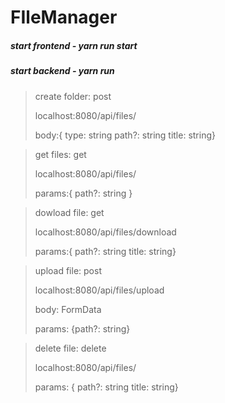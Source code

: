 # FIleManager

##### start frontend - yarn run start
##### start backend - yarn run


> create folder: post
> 
> localhost:8080/api/files/
> 
> body:{ type: string path?: string  title: string}


> get files: get
> 
> localhost:8080/api/files/
> 
> params:{ path?: string }


> dowload file: get
> 
> localhost:8080/api/files/download
> 
> params:{ path?: string title: string}


> upload file: post
> 
> localhost:8080/api/files/upload
> 
> body: FormData
> 
> params: {path?: string}


> delete file: delete
> 
> localhost:8080/api/files/
> 
> params: {   path?: string  title: string}
